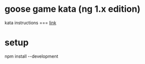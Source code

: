 goose game kata (ng 1.x edition)
===

kata instructions
=== [link](http://www.slideshare.net/pierodibello/il-dilettevole-giuoco-delloca-coding-dojo)

setup
===
npm install --development
